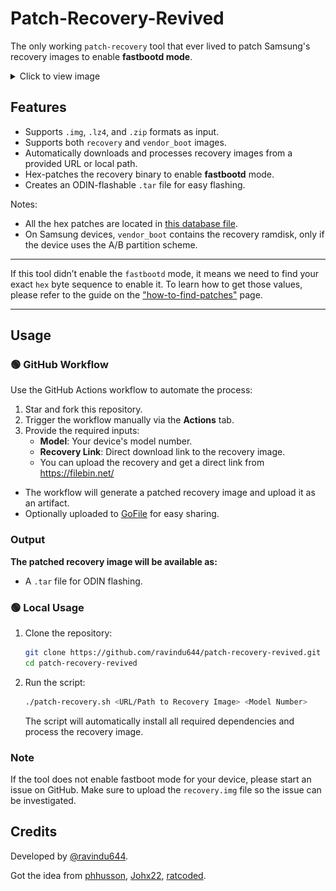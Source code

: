 # Patch-Recovery-Revived

The only working `patch-recovery` tool that ever lived to patch Samsung's recovery images to enable **fastbootd mode**.

<details>
  <summary>Click to view image</summary>

  <img src="./resources/1.jpg" alt="Preview" width="600"/>

</details>

## Features

- Supports `.img`, `.lz4`, and `.zip` formats as input.
- Supports both `recovery` and `vendor_boot` images.
- Automatically downloads and processes recovery images from a provided URL or local path.
- Hex-patches the recovery binary to enable **fastbootd** mode.
- Creates an ODIN-flashable `.tar` file for easy flashing.

Notes:

- All the hex patches are located in [this database file](./hex-patches.sh).  
- On Samsung devices, `vendor_boot` contains the recovery ramdisk, only if the device uses the A/B partition scheme.  



---

If this tool didn’t enable the `fastbootd` mode, it means we need to find your exact `hex` byte sequence to enable it. To learn how to get those values, please refer to the guide on the ["how-to-find-patches"](./how-to-find-patches/) page.

---

## Usage

### 🟢 GitHub Workflow

Use the GitHub Actions workflow to automate the process:

1. Star and fork this repository.
2. Trigger the workflow manually via the **Actions** tab.
3. Provide the required inputs:
   - **Model**: Your device's model number.
   - **Recovery Link**: Direct download link to the recovery image.
   - You can upload the recovery and get a direct link from https://filebin.net/

- The workflow will generate a patched recovery image and upload it as an artifact.
- Optionally uploaded to [GoFile](https://gofile.io/) for easy sharing.

### Output

**The patched recovery image will be available as:**
- A `.tar` file for ODIN flashing.

### 🟢 Local Usage

1. Clone the repository:
   ```bash
   git clone https://github.com/ravindu644/patch-recovery-revived.git
   cd patch-recovery-revived
   ```

2. Run the script:
   ```bash
   ./patch-recovery.sh <URL/Path to Recovery Image> <Model Number>
   ```

   The script will automatically install all required dependencies and process the recovery image.

### Note

If the tool does not enable fastboot mode for your device, please start an issue on GitHub. Make sure to upload the `recovery.img` file so the issue can be investigated.

## Credits

Developed by [@ravindu644](https://github.com/ravindu644).

Got the idea from [phhusson](https://github.com/phhusson), [Johx22](https://github.com/Johx22), [ratcoded](https://github.com/ratcoded).
